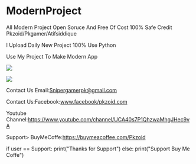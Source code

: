 # ModernProject
All Modern Project Open Soruce And Free Of Cost 100% Safe Credit Pkzoid/Pkgamer/Atifsiddique

I Upload Daily New Project 100% Use Python

Use My Project To Make Modern App 

<a href="https://www.buymeacoffee.com/Pkzoid"><img src="https://img.buymeacoffee.com/button-api/?text=Buy me a pizza&emoji=🍕&slug=Pkzoid&button_colour=BD5FFF&font_colour=ffffff&font_family=Cookie&outline_colour=000000&coffee_colour=FFDD00"></a>

<a href="https://www.buymeacoffee.com/Pkzoid"><img src="https://img.buymeacoffee.com/button-api/?text=Support Earth Buy Tree&emoji=🌳&slug=Pkzoid&button_colour=40DCA5&font_colour=ffffff&font_family=Cookie&outline_colour=000000&coffee_colour=FFDD00"></a>

Contact Us Email:Snipergamerpk@gmail.com

Contact Us:Facebook:www.facebook/pkzoid.com

Youtube Channel:https://www.youtube.com/channel/UCA40s7P1QhzwaMhgJHec9vA

Support>
BuyMeCoffe:https://buymeacoffee.com/Pkzoid

if user == Support:
      print("Thanks for Support")
else:
     print("Support Buy Me Coffe")

